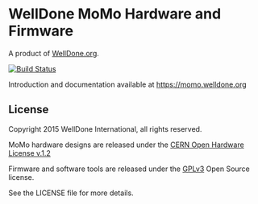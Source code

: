 # WellDone MoMo Hardware and Firmware

A product of [WellDone.org](http://www.welldone.org).

[![Build Status](https://travis-ci.org/WellDone/MoMo-Firmware.svg?branch=dev)](https://travis-ci.org/WellDone/MoMo-Firmware)

Introduction and documentation available at https://momo.welldone.org

## License ##

Copyright 2015 WellDone International, all rights reserved.

MoMo hardware designs are released under the [CERN Open Hardware License v.1.2](http://www.ohwr.org/attachments/2388/cern_ohl_v_1_2.txt)

Firmware and software tools are released under the [GPLv3](http://www.gnu.org/licenses/gpl.html) Open Source license.

See the LICENSE file for more details.  
